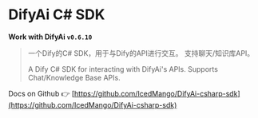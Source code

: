 # DifyAi C# SDK

**Work with DifyAi `v0.6.10`**

> 一个Dify的C# SDK，用于与Dify的API进行交互。 支持聊天/知识库API。
> 
> A Dify C# SDK for interacting with DifyAi's APIs. Supports Chat/Knowledge Base APIs.

Docs on Github 👉 [https://github.com/IcedMango/DifyAi-csharp-sdk](https://github.com/IcedMango/DifyAi-csharp-sdk)